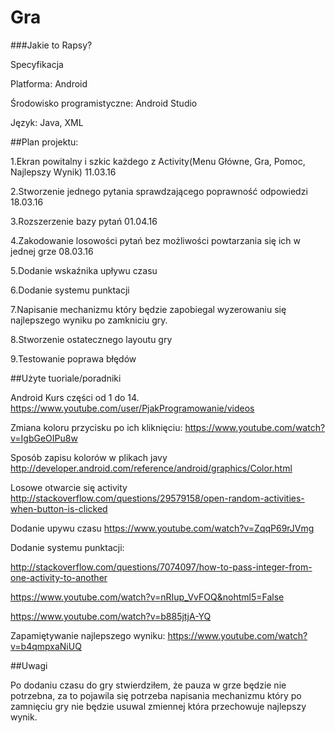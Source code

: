 # Gra
###Jakie to Rapsy?

Specyfikacja

Platforma: Android

Środowisko programistyczne: Android Studio

Język: Java, XML



##Plan projektu:

1.Ekran powitalny i szkic każdego z Activity(Menu Główne, Gra, Pomoc, Najlepszy Wynik)	11.03.16

2.Stworzenie jednego pytania sprawdzającego poprawność odpowiedzi	18.03.16

3.Rozszerzenie bazy pytań	01.04.16

4.Zakodowanie losowości pytań bez możliwości powtarzania się ich w jednej grze	08.03.16

5.Dodanie wskaźnika upływu czasu

6.Dodanie systemu punktacji

7.Napisanie mechanizmu który będzie zapobiegal wyzerowaniu się najlepszego wyniku po zamkniciu gry.

8.Stworzenie ostatecznego layoutu gry

9.Testowanie poprawa błędów




##Użyte tuoriale/poradniki


Android Kurs części od 1 do 14.
https://www.youtube.com/user/PjakProgramowanie/videos

Zmiana koloru przycisku po ich kliknięciu:
https://www.youtube.com/watch?v=IgbGeOIPu8w

Sposób zapisu kolorów w plikach javy
http://developer.android.com/reference/android/graphics/Color.html

Losowe otwarcie się activity
http://stackoverflow.com/questions/29579158/open-random-activities-when-button-is-clicked


Dodanie upywu czasu
https://www.youtube.com/watch?v=ZqqP69rJVmg

Dodanie systemu punktacji:

http://stackoverflow.com/questions/7074097/how-to-pass-integer-from-one-activity-to-another

https://www.youtube.com/watch?v=nRIup_VvFOQ&nohtml5=False

https://www.youtube.com/watch?v=b885jtjA-YQ

Zapamiętywanie najlepszego wyniku: https://www.youtube.com/watch?v=b4qmpxaNiUQ

##Uwagi

Po dodaniu czasu do gry stwierdziłem, że pauza w grze będzie nie potrzebna, za to pojawila się potrzeba napisania mechanizmu który po zamnięciu gry nie będzie usuwal zmiennej która przechowuje najlepszy wynik.
